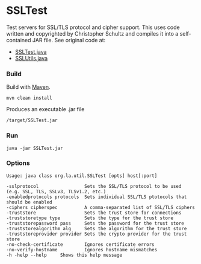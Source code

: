 # SSLTest
Test servers for SSL/TLS protocol and cipher support.  This uses code written and copyrighted by Christopher Schultz and compiles it into a self-contained JAR file.  See original code at:

* [SSLTest.java](https://wiki.apache.org/tomcat/tools/SSLTest.java)
* [SSLUtils.java](https://wiki.apache.org/tomcat/tools/SSLUtils.java)

### Build

Build with [Maven](https://maven.apache.org/).

```
mvn clean install
```

Produces an executable .jar file

```
/target/SSLTest.jar
```


### Run

```
java -jar SSLTest.jar
```


### Options

```
Usage: java class org.la.util.SSLTest [opts] host[:port]

-sslprotocol                 Sets the SSL/TLS protocol to be used (e.g. SSL, TLS, SSLv3, TLSv1.2, etc.)
-enabledprotocols protocols  Sets individual SSL/TLS ptotocols that should be enabled
-ciphers cipherspec          A comma-separated list of SSL/TLS ciphers
-truststore                  Sets the trust store for connections
-truststoretype type         Sets the type for the trust store
-truststorepassword pass     Sets the password for the trust store
-truststorealgorithm alg     Sets the algorithm for the trust store
-truststoreprovider provider Sets the crypto provider for the trust store
-no-check-certificate        Ignores certificate errors
-no-verify-hostname          Ignores hostname mismatches
-h -help --help     Shows this help message
```
